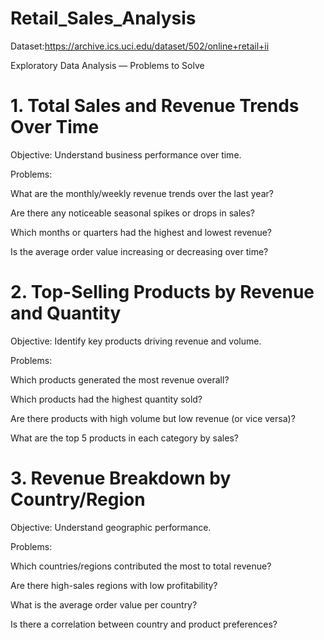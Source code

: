 # Retail_Sales_Analysis

Dataset:https://archive.ics.uci.edu/dataset/502/online+retail+ii

 Exploratory Data Analysis — Problems to Solve
# 1. Total Sales and Revenue Trends Over Time
Objective: Understand business performance over time.

Problems:

What are the monthly/weekly revenue trends over the last year?

Are there any noticeable seasonal spikes or drops in sales?

Which months or quarters had the highest and lowest revenue?

Is the average order value increasing or decreasing over time?

# 2. Top-Selling Products by Revenue and Quantity
Objective: Identify key products driving revenue and volume.

Problems:

Which products generated the most revenue overall?

Which products had the highest quantity sold?

Are there products with high volume but low revenue (or vice versa)?

What are the top 5 products in each category by sales?

# 3. Revenue Breakdown by Country/Region
Objective: Understand geographic performance.

Problems:

Which countries/regions contributed the most to total revenue?

Are there high-sales regions with low profitability?

What is the average order value per country?

Is there a correlation between country and product preferences?


